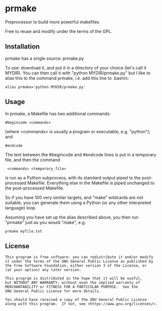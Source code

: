 # prmake
Preprocessor to build more powerful makefiles

Free to reuse and modify under the terms of the GPL.

Installation
------------
prmake has a single source: prmake.py

To use: download it, and put it in a directory of your choice (let's call it MYDIR).
You can then call it with "python MYDIR/prmake.py"
but I like to alias this to the command prmake, i.e. add this line to .bashrc:

    alias prmake='python MYDIR/prmake.py'

Usage
-----
In prmake, a Makefile has two additional commands:

    #begincode <commands>

(where &lt;commands&gt; is usually a program or executable, e.g. "python"); and

    #endcode

The text between the #begincode and #endcode lines is put in a temporary file,
and then the command

     <commands> <temporary_file>

is run as a Python subprocess,
with its standard output piped to the post-processed Makefile.
Everything else in the Makefile is piped unchanged to the post-processed Makefile.

So if you have 100 very similar targets, and "make" wildcards are not suitable,
you can generate them using a Python (or any other interpreted language) loop.

Assuming you have set up the alias described above, you then run "prmake" just as you would "make", e.g.

    prmake myfile.txt

License
-------
    This program is free software: you can redistribute it and/or modify
    it under the terms of the GNU General Public License as published by
    the Free Software Foundation, either version 3 of the License, or
    (at your option) any later version.

    This program is distributed in the hope that it will be useful,
    but WITHOUT ANY WARRANTY; without even the implied warranty of
    MERCHANTABILITY or FITNESS FOR A PARTICULAR PURPOSE.  See the
    GNU General Public License for more details.

    You should have received a copy of the GNU General Public License
    along with this program.  If not, see <https://www.gnu.org/licenses/>.
